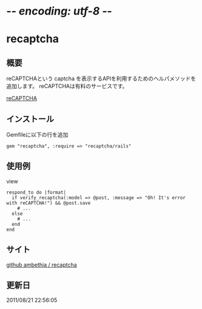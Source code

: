 # -*- encoding: utf-8 -*-
recaptcha
======

概要
------
reCAPTCHAという captcha を表示するAPIを利用するためのヘルパメソッドを追加します。
reCAPTCHAは有料のサービスです。

[reCAPTCHA](http://www.google.com/recaptcha)

インストール
-----

Gemfileに以下の行を追加

    gem "recaptcha", :require => "recaptcha/rails"

使用例
-----

view

    respond_to do |format|
      if verify_recaptcha(:model => @post, :message => "Oh! It's error with reCAPTCHA!") && @post.save
        # ...
      else
        # ...
      end
    end


サイト
-----
[github ambethia / recaptcha](https://github.com/ambethia/recaptcha)



更新日
-----
2011/08/21 22:56:05
